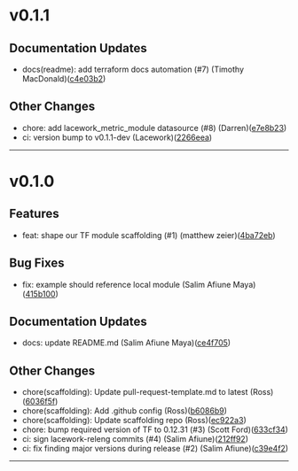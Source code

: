 # v0.1.1

## Documentation Updates
* docs(readme): add terraform docs automation (#7) (Timothy MacDonald)([c4e03b2](https://github.com/lacework/terraform-kubernetes-admission-controller/commit/c4e03b2ab99693a66352cf9d57f1b64b938b48d2))
## Other Changes
* chore: add lacework_metric_module datasource (#8) (Darren)([e7e8b23](https://github.com/lacework/terraform-kubernetes-admission-controller/commit/e7e8b2319762f4262a588bbab184f57d1504ef82))
* ci: version bump to v0.1.1-dev (Lacework)([2266eea](https://github.com/lacework/terraform-kubernetes-admission-controller/commit/2266eeaab8b2adf13e011925a457d781a5b088c3))
---
# v0.1.0

## Features
* feat: shape our TF module scaffolding (#1) (matthew zeier)([4ba72eb](https://github.com/lacework/terraform-kubernetes-admission-controller/commit/4ba72eb357cec8d3e433964045bfd2149b832140))
## Bug Fixes
* fix: example should reference local module (Salim Afiune Maya)([415b100](https://github.com/lacework/terraform-kubernetes-admission-controller/commit/415b100500c68915e64b9ef6ad3de51d677d4d4a))
## Documentation Updates
* docs: update README.md (Salim Afiune Maya)([ce4f705](https://github.com/lacework/terraform-kubernetes-admission-controller/commit/ce4f70561b24bb12fed00143210107431da22385))
## Other Changes
* chore(scaffolding): Update pull-request-template.md to latest (Ross)([6036f5f](https://github.com/lacework/terraform-kubernetes-admission-controller/commit/6036f5faf0dce834cfd0931f3905812a28bc5183))
* chore(scaffolding): Add .github config (Ross)([b6086b9](https://github.com/lacework/terraform-kubernetes-admission-controller/commit/b6086b9461b18db0b3e47b0556c1aa65d79c790d))
* chore(scaffolding): Update scaffolding repo (Ross)([ec922a3](https://github.com/lacework/terraform-kubernetes-admission-controller/commit/ec922a3bcfd405a380ed2903f6a388f3c1b4c8c2))
* chore: bump required version of TF to 0.12.31 (#3) (Scott Ford)([633cf34](https://github.com/lacework/terraform-kubernetes-admission-controller/commit/633cf3427b71dff3e36c23e975bbad44678cb341))
* ci: sign lacework-releng commits (#4) (Salim Afiune)([212ff92](https://github.com/lacework/terraform-kubernetes-admission-controller/commit/212ff9289199f5315e001969ce8b4c30d810b90d))
* ci: fix finding major versions during release (#2) (Salim Afiune)([c39e4f2](https://github.com/lacework/terraform-kubernetes-admission-controller/commit/c39e4f2469bb840375357b84759efecc8b9d1bd9))
---
